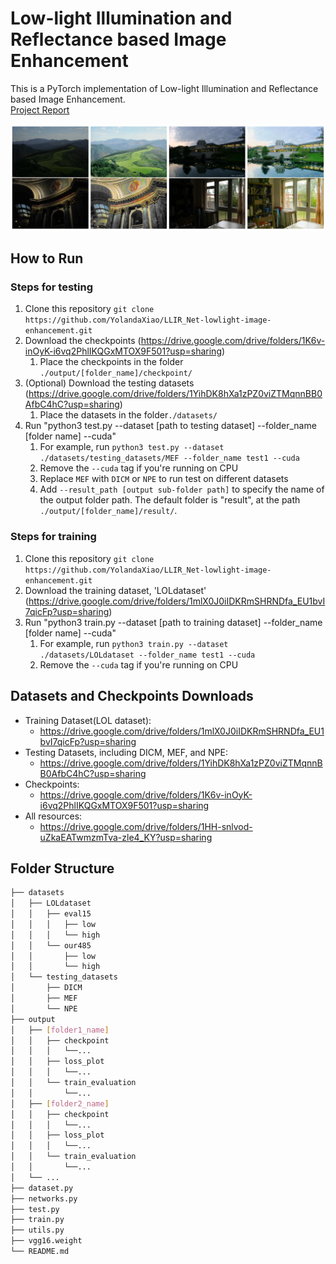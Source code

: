 # Low-light Illumination and Reflectance based Image Enhancement



This is a PyTorch implementation of Low-light Illumination and Reflectance based Image Enhancement.\
[Project Report](https://yolandaxiao.github.io/files/Capstone_Project.pdf)

![Teaser Image](./imgs/teaser.png?raw=true)

## How to Run
### Steps for testing
1. Clone this repository `git clone https://github.com/YolandaXiao/LLIR_Net-lowlight-image-enhancement.git`
1. Download the checkpoints (https://drive.google.com/drive/folders/1K6v-inOyK-i6vq2PhlIKQGxMTOX9F501?usp=sharing)
   1. Place the checkpoints in the folder `./output/[folder_name]/checkpoint/`
1. (Optional) Download the testing datasets (https://drive.google.com/drive/folders/1YihDK8hXa1zPZ0viZTMqnnBB0AfbC4hC?usp=sharing)
   1. Place the datasets in the folder`./datasets/`
1. Run "python3 test.py --dataset [path to testing dataset] --folder_name [folder name] --cuda"
   1. For example, run `python3 test.py --dataset ./datasets/testing_datasets/MEF --folder_name test1 --cuda`
   1. Remove the `--cuda` tag if you're running on CPU
   1. Replace `MEF` with `DICM` or `NPE` to run test on different datasets
   1. Add `--result_path [output sub-folder path]` to specify the name of the output folder path. The default folder is "result", at the path `./output/[folder_name]/result/`.

### Steps for training
1. Clone this repository `git clone https://github.com/YolandaXiao/LLIR_Net-lowlight-image-enhancement.git`
2. Download the training dataset, 'LOLdataset' (https://drive.google.com/drive/folders/1mlX0J0iIDKRmSHRNDfa_EU1bvI7qicFp?usp=sharing) 
3. Run "python3 train.py --dataset [path to training dataset] --folder_name [folder name] --cuda"
   1. For example, run `python3 train.py --dataset ./datasets/LOLdataset --folder_name test1 --cuda`
   1. Remove the `--cuda` tag if you're running on CPU

## Datasets and Checkpoints Downloads
* Training Dataset(LOL dataset): 
  * https://drive.google.com/drive/folders/1mlX0J0iIDKRmSHRNDfa_EU1bvI7qicFp?usp=sharing
* Testing Datasets, including DICM, MEF, and NPE:
  * https://drive.google.com/drive/folders/1YihDK8hXa1zPZ0viZTMqnnBB0AfbC4hC?usp=sharing
* Checkpoints:
  * https://drive.google.com/drive/folders/1K6v-inOyK-i6vq2PhlIKQGxMTOX9F501?usp=sharing
* All resources:
  * https://drive.google.com/drive/folders/1HH-snlvod-uZkaEATwmzmTva-zle4_KY?usp=sharing

## Folder Structure
```bash
├── datasets
│   ├── LOLdataset
│   │   ├── eval15
│   │   │   ├── low
│   │   │   └── high
│   │   └── our485
│   │       ├── low
│   │       └── high
│   └── testing_datasets
│       ├── DICM
│       ├── MEF
│       └── NPE
├── output
│   ├── [folder1_name]
│   │   ├── checkpoint
│   │   │   └──...
│   │   ├── loss_plot
│   │   │   └──...
│   │   └── train_evaluation
│   │       └──...
│   ├── [folder2_name]
│   │   ├── checkpoint
│   │   │   └──...
│   │   ├── loss_plot
│   │   │   └──...
│   │   └── train_evaluation
│   │       └──...
│   └── ...
├── dataset.py
├── networks.py
├── test.py
├── train.py
├── utils.py
├── vgg16.weight
└── README.md
```
